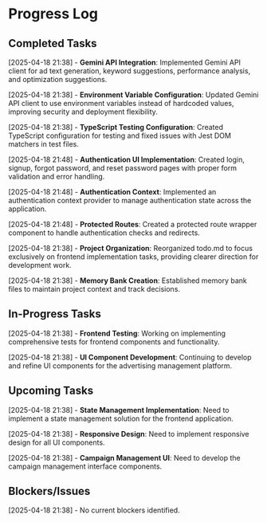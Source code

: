 # Progress Log

## Completed Tasks

[2025-04-18 21:38] - **Gemini API Integration**: Implemented Gemini API client for ad text generation, keyword suggestions, performance analysis, and optimization suggestions.

[2025-04-18 21:38] - **Environment Variable Configuration**: Updated Gemini API client to use environment variables instead of hardcoded values, improving security and deployment flexibility.

[2025-04-18 21:38] - **TypeScript Testing Configuration**: Created TypeScript configuration for testing and fixed issues with Jest DOM matchers in test files.

[2025-04-18 21:48] - **Authentication UI Implementation**: Created login, signup, forgot password, and reset password pages with proper form validation and error handling.

[2025-04-18 21:48] - **Authentication Context**: Implemented an authentication context provider to manage authentication state across the application.

[2025-04-18 21:48] - **Protected Routes**: Created a protected route wrapper component to handle authentication checks and redirects.

[2025-04-18 21:38] - **Project Organization**: Reorganized todo.md to focus exclusively on frontend implementation tasks, providing clearer direction for development work.

[2025-04-18 21:38] - **Memory Bank Creation**: Established memory bank files to maintain project context and track decisions.

## In-Progress Tasks

[2025-04-18 21:38] - **Frontend Testing**: Working on implementing comprehensive tests for frontend components and functionality.

[2025-04-18 21:38] - **UI Component Development**: Continuing to develop and refine UI components for the advertising management platform.

## Upcoming Tasks

[2025-04-18 21:38] - **State Management Implementation**: Need to implement a state management solution for the frontend application.

[2025-04-18 21:38] - **Responsive Design**: Need to implement responsive design for all UI components.

[2025-04-18 21:38] - **Campaign Management UI**: Need to develop the campaign management interface components.

## Blockers/Issues

[2025-04-18 21:38] - No current blockers identified.
